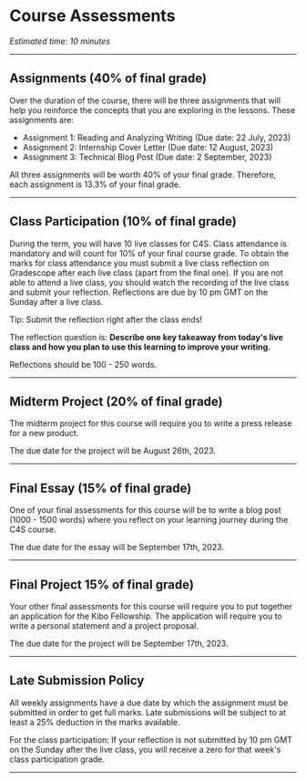 # Course Assessments
*Estimated time: 10 minutes*

---

## Assignments (40% of final grade)

Over the duration of the course, there will be three assignments that will help you reinforce the concepts that you are exploring in the lessons. These assignments are:

- Assignment 1: Reading and Analyzing Writing (Due date: 22 July, 2023)
- Assignment 2: Internship Cover Letter (Due date: 12 August, 2023)
- Assignment 3: Technical Blog Post (Due date: 2 September, 2023)

All three assignments will be worth 40% of your final grade. Therefore, each assignment is 13.3% of your final grade.

---

## Class Participation (10% of final grade)

During the term, you will have 10 live classes for C4S. Class attendance is mandatory and will count for 10% of your final course grade. To obtain the marks for class attendance you must submit a live class reflection on Gradescope after each live class (apart from the final one). If you are not able to attend a live class, you should watch the recording of the live class and submit your reflection. Reflections are due by 10 pm GMT on the Sunday after a live class.

Tip: Submit the reflection right after the class ends!

The reflection question is: **Describe one key takeaway from today's live class and how you plan to use this learning to improve your writing.**

Reflections should be 100 - 250 words.

---

## Midterm Project (20% of final grade)

The midterm project for this course will require you to write a press release for a new product.

The due date for the project will be August 26th, 2023.

---

## Final Essay (15% of final grade)

One of your final assessments for this course will be to write a blog post (1000 - 1500 words) where you reflect on your learning journey during the C4S course.

The due date for the essay will be September 17th, 2023.

---

## Final Project 15% of final grade) 

Your other final assessments for this course will require you to put together an application for the Kibo Fellowship. The application will require you to write a personal statement and a project proposal.

The due date for the project will be September 17th, 2023.

---

## Late Submission Policy

All weekly assignments have a due date by which the assignment must be submitted in order to get full marks. Late submissions will be subject to at least a 25% deduction in the marks available. 

For the class participation: If your reflection is not submitted by 10 pm GMT on the Sunday after the live class, you will receive a zero for that week's class participation grade.

---
